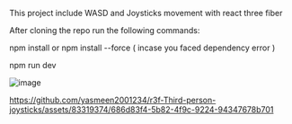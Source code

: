 This project include WASD and Joysticks movement with react three fiber

After cloning the repo run the following commands:

npm install or npm install --force ( incase you faced dependency error )

npm run dev

![image](https://github.com/yasmeen2001234/r3f-Third-person-joysticks/assets/83319374/7381ea04-508e-4a9c-bdb2-a21ab2abbf14)

https://github.com/yasmeen2001234/r3f-Third-person-joysticks/assets/83319374/686d83f4-5b82-4f9c-9224-94347678b701
